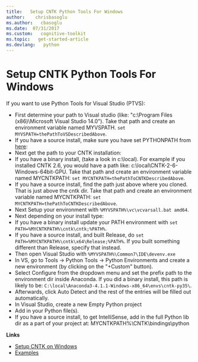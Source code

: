 ```yaml
---
title:   Setup CNTK Python Tools For Windows
author:    chrisbasoglu
ms.author:   cbasoglu
ms.date:  07/31/2017
ms.custom:   cognitive-toolkit
ms.topic:   get-started-article
ms.devlang:   python 
---
```


# Setup CNTK Python Tools For Windows

If you want to use Python Tools for Visual Studio (PTVS):
* First determine your path to Visual studio (like: "c:\Program Files (x86)\Microsoft Visual Studio 14.0").  Take that path and create an environment variable named MYVSPATH.  `set MYVSPATH=thePathToVSDescribedAbove`.
* If you have a source install, make sure you have set PYTHONPATH from [here](./Setup-CNTK-on-Windows.md#pythonpath):
* Next get the path to your CNTK installation:
 * If you have a binary install, (take a look in c:\local). For example if you installed CNTK 2.6, you would have a path like: c:\local\CNTK-2-6-Windows-64bit-GPU.  Take that path and create an environment variable named MYCNTKPATH:  `set MYCNTKPATH=thePathToCNTKDescribedAbove`.
 * If you have a source install, find the path just above where you cloned.  That is just above the cntk dir. Take that path and create an environment variable named MYCNTKPATH: `set MYCNTKPATH=thePathToCNTKDescribedAbove`.
* Next Setup your environment with `%MYVSPATH%\vc\vcvarsall.bat amd64`.
* Next depending on your install type:
 * If you have a binary install update your PATH environment with `set PATH=%MYCNTKPATH%\cntk\cntk;%PATH%`.
 * If you have a source install, and built Release, do  `set PATH=%MYCNTKPATH%\cntk\x64\Release;%PATH%`. If you built something different than Release, specify that instead.
* Then open Visual Studio with `%MYVSPATH%\Common7\IDE\devenv.exe`
* In VS, go to Tools -> Python Tools -> Python Environments and create a new environment (by clicking on the "+Custom" button).
* Select Configure from the dropdown menu and set the prefix path to the environment dir inside Anaconda.  If you did a binary install, this path is likely to be:
`C:\local\Anaconda3-4.1.1-Windows-x86_64\envs\cntk-py35\`.
* Afterwards, click Auto Detect and the rest of the entries will be filled out automatically.
* In Visual Studio, create a new Empty Python project
* Add in your Python file(s).
* If you have a source install, to get IntelliSense, add in the full Python lib dir as a part of your project at: MYCNTKPATH%\CNTK\bindings\python

**Links**
* [Setup CNTK on Windows](./Setup-CNTK-on-Windows.md)
* [Examples](./Examples.md)
